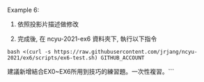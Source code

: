 Example 6:

1. 依照投影片描述做修改

2. 完成後, 在 ncyu-2021-ex6 資料夾下, 執行以下指令

```
bash <(curl -s https://raw.githubusercontent.com/jrjang/ncyu-2021/ex6/scripts/ex6-test.sh) GITHUB_ACCOUNT
```
建議新增結合EX0~EX6所用到技巧的練習題。一次性複習。```
